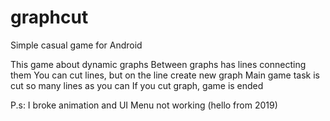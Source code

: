 # graphcut
Simple casual game for Android

This game about dynamic graphs
Between graphs has lines connecting them
You can cut lines, but on the line create new graph
Main game task is cut so many lines as you can
If you cut graph, game is ended

P.s: I broke animation and UI Menu not working
(hello from 2019)

